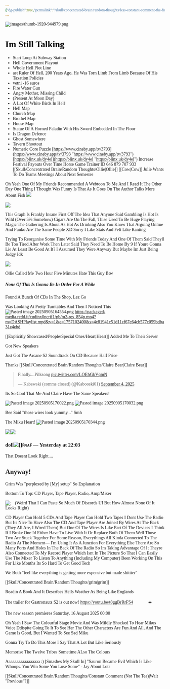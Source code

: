 ```yaml
---
{"dg-publish":true,"permalink":"/skull/concentrated-brain/random-thoughts/less-constant-comment-the-first/","tags":["Tagless"],"dgShowToc":true,"noteIcon":""}
---
```


<style id="Force_Custom_Fonts" type="text/css">@font-face{font-style:normal;font-family:"Merriweather";src:local("Merriweather")}@font-face{font-style:bolder;font-family:"Merriweather";src:local("Merriweather")}@font-face{font-style:normal;font-family:"Merriweather";src:local("Merriweather");unicode-range:U+0-FF,U+2E80-9FFF,U+F900-FAFF,U+FE30-FE4F,U+20000-2FA1F}@font-face{font-style:bolder;font-family:"Merriweather";src:local("Merriweather");unicode-range:U+0-FF,U+2E80-9FFF,U+F900-FAFF,U+FE30-FE4F,U+20000-2FA1F}@font-face{font-style:normal;font-family:"Merriweather";src:local("Merriweather");unicode-range:U+0-FF}@font-face{font-style:bolder;font-family:"Merriweather";src:local("Merriweather");unicode-range:U+0-FF}:not(pre):not(code):not(textarea):not(tt):not(kbd):not(samp):not(var){font-family:"Merriweather"!important}pre,code,textarea,tt,kbd,samp,var{font-family:monospace!important}pre *,code *,textarea *,tt *,kbd *,samp *,var *{font-family:monospace!important}</style> 

![images/thumb-1920-944979.png](/img/user/images/thumb-1920-944979.png)
# <span style="color:#000000">Im Still Talking</span>

- Start Loop At Subway Station
- Hell Government Playout
- Whole Hell Plot Line
- ast Ruler Of Hell, 200 Years Ago, He Was Torn Limb From Limb Because Of His Taxation Policies
- vetni -16 euros
- Fire Water Gun
- Angry Mother, Missing Child
- (Present At Moon Day)
- A Lot Of White Birds In Hell
- Hell Map
- Church Map
- Brothel Map
- House Map
- Statue Of A Horned Paladin With His Sword Embedded In The Floor
- Is Dragon Defence
- Ghost Somewhere
- Tavern Shootout
- Numeric Core Puzzle
[https://www.cineby.app/tv/3793](https://www.cineby.app/tv/3793 "https://www.cineby.app/tv/3793")
[https://blinx.uk/dy4el](https://blinx.uk/dy4el "https://blinx.uk/dy4el")
Increase Festival Payouts Over Time
Horse Game Trainer ID 646 879 707 933
[[Skull/Concentrated Brain/Random Thoughts/Ollie\|Ollie]]
[[Cow\|Cow]]
Julie Wants To Do Teams Meetings About Next Semester

Oh Yeah One Of My Friends Recommended A Webtoon To Me And I Read It The Other Day
One Thing I Thought Was Funny Is That As It Goes On The Author Talks More About Fish
![](https://i.imgur.com/TN9ifOB.jpeg)

![](https://i.imgur.com/q7WGLn6.jpeg)

This Graph Is Frankly Insane
First Off The Idea That Anyone Said Gambling Is Hot Is Wild (Over 5% Somehow)
Cigars Are On The Fall, Thise Used To Be Huge
Playing Magic The Gathering Is About As Hot As Drinking
Also You Know That Arguing Online And Funko Are The Same People XD
Sorry I Like Stats And Felt Like Ranting

Trying To Reorganise Some Time With My Friends Today And One Of Them Said Theyll Be Too Tired After Work Then Later Said They Need To Be Home By 9 
If Youre Gonna Lie At Least Be Good At It? I Assumed They Were Anyway But Maybe Im Just Being Judgy Idk

![](https://i.imgur.com/1VTbUYv.jpeg)

Ollie Called Me
Two Hour Five Minutes
Hate This Guy Btw

##### None Of This Is Gonna Be In Order For A While


Found A Bunch Of CDs In The Shop, Lez Go

Was Looking At Pretty Turntables And Then I Noticed This
![Pasted image 20250905164554.png](/img/user/images/Pasted%20image%2020250905164554.png)
https://packaged-media.redd.it/cudinx0ncrif1/pb/m2-res_854p.mp4?m=DASHPlaylist.mpd&v=1&e=1757102400&s=4c81941c51d11ef67c64cb577c059bdba31e4ebd

[[Explicitly Showcased/People/Special Ones/Heart\|Heart]] Added Me To Their Server

Got New Speakers

Just Got The Arcane S2 Soundtrack On CD Because Half Price

Thanks [[Skull/Concentrated Brain/Random Thoughts/Claire Bear\|Claire Bear]]
<blockquote class="twitter-tweet"><p lang="en" dir="ltr">Finally....Pilksong <a href="https://t.co/LOEhGkVqmN">pic.twitter.com/LOEhGkVqmN</a></p>&mdash; Kabewski (comms closed) (@Kabooski01) <a href="https://twitter.com/Kabooski01/status/1963630773874909365?ref_src=twsrc%5Etfw">September 4, 2025</a></blockquote> <script async src="https://platform.twitter.com/widgets.js" charset="utf-8"></script> 

Its So Cool That Me And Claire Have The Same Speakers!
<!--⚠️Imgur upload failed, check dev console-->
![Pasted image 20250905170022.png](/img/user/images/Pasted%20image%2020250905170022.png)<!--⚠️Imgur upload failed, check dev console-->
![Pasted image 20250905170032.png](/img/user/images/Pasted%20image%2020250905170032.png)

Bee Said "those wires look yummy..." Smh

    
   The Miku Heart! ![Pasted image 20250905170344.png](/img/user/images/Pasted%20image%2020250905170344.png)

![](https://cdn.discordapp.com/avatars/405286224090365954/b6cbda3337565886bac954ee01eae93e.webp?size=80)![](https://cdn.discordapp.com/avatar-decoration-presets/a_b9f89cd88eabf437777bf35f55e6126f.png?size=96&passthrough=false)
### doll![[]](https://cdn.discordapp.com/clan-badges/874618617096990762/60dc5de06463281a8c02b907655e979c.png?size=16)ꜰɴᴀꜰ _—_ Yesterday at 22:03
That Doesnt Look Right....
    
## Anyway!    

Grim Was "perplexed by [My] setup" So Explanation
    
Bottom To Top: CD Player, Tape Player, Radio, Amp/Mixer
    
![💛](https://discord.com/assets/4252a4264c0874b9.svg)
    (Weird That I Can Paste So Much Of Discords UI But How Almost None Of It Looks Right)

CD Player Can Hold 5 CDs And Tape Player Can Hold Two Tapes
	I Dont Use The Radio But Its Nice To Have
Also The CD And Tape Player Are Joined By Wires At The Back (They All Are, I Wired Them) But One Of The Wires Is Like Part Of The Devices
I Think If I Broke One Id Either Have To Live With It Or Replace Both Of Them
    Well Those Two Are Stuck Together For Some Reason, Everythings All Kinda Connected To The Radio At The Moment— I'm Using It As A Junction For Everything Else
There Are So Many Ports And Holes In The Back Of The Radio So Im Taking Advantage Of It
    Theyre Also Connected To My Record Player Which Isnt In The Picture
So That I Can Easily Use The Mixer To Listen To Anything (Including My Computer)
        Been Working On This For Like Months
Its So Hard To Get Good Tech
    
We Both "feel like everything is getting more expensive but made shittier"

[[Skull/Concentrated Brain/Random Thoughts/grim\|grim]]


Readin A Book And It Describes Hells Weather As Being Like Englands

The trailer for Gastronauts S2 is out now! https://youtu.be/t8ggBrRrFS4 🚀🧑‍🍳🍔☀️

The new season premieres Saturday, 16 August 2025 00:00

Oh Yeah I Saw The Colourful Stage Movie And Was Mildly Shocked To Hear Mikus Voice Ddispite Going To It To See Her
The Other Characters Are Fun And All, And The Game Is Good, But I Wanted To See Sad Miku

Gonna Try To Do This More
I Say That A Lot But Like Seriously

Memorise The Twelve Tribes Sometime
ALso The Colours

Aaaaaaaaaaaaaaaaa
:)
[Smashes My Skull In]
"Sauron Became Evil Which Is Like Whoops. You Win Some You Lose Some" - Jay About Lotr



[[Skull/Concentrated Brain/Random Thoughts/Constant Comment (Not The Tea)\|Wait "Previous"?]]